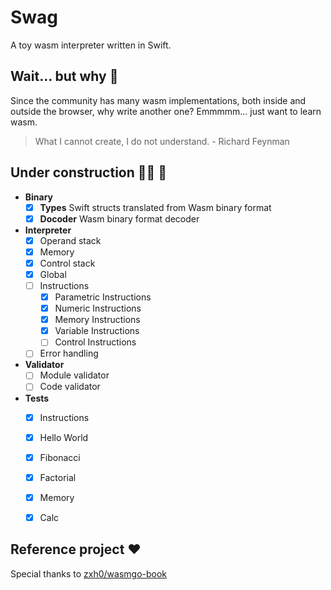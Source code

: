# Swag

A toy wasm interpreter written in Swift.

## Wait... but why 🤔

Since the community has many wasm implementations, both inside and outside the browser, why write another one? Emmmmm... just want to learn wasm.

> What I cannot create, I do not understand. \- Richard Feynman

## Under construction 👷‍♂️ 🚧

- **Binary**
    - [x] **Types** Swift structs translated from Wasm binary format
    - [x] **Docoder** Wasm binary format decoder
- **Interpreter**
    - [x] Operand stack
    - [x] Memory
    - [x] Control stack
    - [x] Global
    - [ ] Instructions
        - [x] Parametric Instructions
        - [x] Numeric Instructions
        - [x] Memory Instructions
        - [x] Variable Instructions
        - [ ] Control Instructions
    - [ ] Error handling
- **Validator**
    - [ ] Module validator
    - [ ] Code validator
- **Tests**
    - [x] Instructions
    - [x] Hello World
    - [x] Fibonacci
    - [x] Factorial
    - [x] Memory
    - [x] Calc


## Reference project ❤️

Special thanks to [zxh0/wasmgo-book](https://github.com/zxh0/wasmgo-book)
